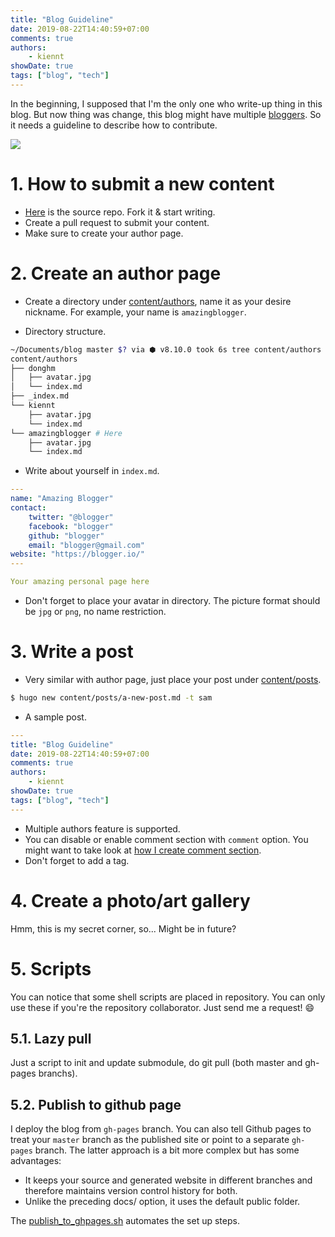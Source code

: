 ```yaml
---
title: "Blog Guideline"
date: 2019-08-22T14:40:59+07:00
comments: true
authors:
    - kiennt
showDate: true
tags: ["blog", "tech"]
---
```


In the beginning, I supposed that I'm the only one who write-up thing in this blog. But now thing was change, this blog might have multiple [bloggers](https://ntk148v.github.io/blog/authors/). So it needs a guideline to describe how to contribute.

![](https://sayingimages.com/wp-content/uploads/welcome-to-the-team-meme.jpg)

# 1. How to submit a new content

-   [Here](https://github.com/ntk148v/blog) is the source repo. Fork it & start writing.
-   Create a pull request to submit your content.
-   Make sure to create your author page.

# 2. Create an author page

-   Create a directory under [content/authors](https://github.com/ntk148v/blog/tree/master/content/authors), name it as your desire nickname. For example, your name is `amazingblogger`.

-   Directory structure.

```bash
~/Documents/blog master $? via ⬢ v8.10.0 took 6s tree content/authors    
content/authors
├── donghm
│   ├── avatar.jpg
│   └── index.md
├── _index.md
└── kiennt
    ├── avatar.jpg
    └── index.md
└── amazingblogger # Here
    ├── avatar.jpg
    └── index.md
```

-   Write about yourself in `index.md`.

```yaml
---
name: "Amazing Blogger"
contact:
    twitter: "@blogger"
    facebook: "blogger"
    github: "blogger"
    email: "blogger@gmail.com"
website: "https://blogger.io/"
---

Your amazing personal page here
```

-   Don't forget to place your avatar in directory. The picture format should be `jpg` or `png`, no name restriction.

# 3. Write a post

-   Very similar with author page, just place your post under [content/posts](https://github.com/ntk148v/blog/tree/master/content/posts).

```bash
$ hugo new content/posts/a-new-post.md -t sam
```

-   A sample post.

```yaml
---
title: "Blog Guideline"
date: 2019-08-22T14:40:59+07:00
comments: true
authors:
    - kiennt
showDate: true
tags: ["blog", "tech"]
---
```

-   Multiple authors feature is supported.
-   You can disable or enable comment section with `comment` option. You might want to take look at [how I create comment section](https://ntk148v.github.io/blog/posts/lets-comment/).
-   Don't forget to add a tag.

# 4. Create a photo/art gallery

Hmm, this is my secret corner, so... Might be in future?

# 5. Scripts

You can notice that some shell scripts are placed in repository. You can only use these if you're the repository collaborator. Just send me a request! :smile:

## 5.1. Lazy pull

Just a script to init and update submodule, do git pull (both master and gh-pages branchs).

## 5.2. Publish to github page

I deploy the blog from `gh-pages` branch. You can also tell Github pages to treat your `master` branch as the published site or point to a separate `gh-pages` branch. The latter approach is a bit more complex but has some advantages:

-   It keeps your source and generated website in different branches and therefore maintains version control history for both.
-   Unlike the preceding docs/ option, it uses the default public folder.

The [publish_to_ghpages.sh](https://github.com/ntk148v/blog/blob/master/publish_to_ghpages.sh) automates the set up steps.
